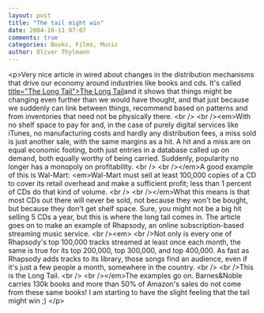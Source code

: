 ```yaml
---
layout: post
title: "The tail might win"
date: 2004-10-11 07:07
comments: true
categories: Books, Films, Music
author: Oliver Thylmann
---
```



&lt;p&gt;Very nice article in wired about changes in the distribution mechanisms that drive our economy around industries like books and cds. It's called [ title=&quot;The Long Tail&quot;&gt;The Long Tail](http://www.wired.com/wired/archive/12.10/tail.html)and it shows that things might be changing even further than we would have thought, and that just because we suddenly can link between things, recommend based on patterns and from inventories that need not be physically there. 
&lt;br /&gt;
&lt;br /&gt;&lt;em&gt;With no shelf space to pay for and, in the case of purely digital services like iTunes, no manufacturing costs and hardly any distribution fees, a miss sold is just another sale, with the same margins as a hit. A hit and a miss are on equal economic footing, both just entries in a database called up on demand, both equally worthy of being carried. Suddenly, popularity no longer has a monopoly on profitability.
&lt;br /&gt;
&lt;br /&gt;&lt;/em&gt;A good example of this is Wal-Mart: &lt;em&gt;Wal-Mart must sell at least 100,000 copies of a CD to cover its retail overhead and make a sufficient profit; less than 1 percent of CDs do that kind of volume.
&lt;br /&gt;
&lt;br /&gt;&lt;/em&gt;What this means is that most CDs out there will never be sold, not because they won't be bought, but because they don't get shelf space. Sure, you might not be a big hit selling 5 CDs a year, but this is where the long tail comes in. The article goes on to make an example of Rhapsody, an online subscription-based streaming music service.
&lt;br /&gt;&lt;em&gt;
&lt;br /&gt;Not only is every one of Rhapsody's top 100,000 tracks streamed at least once each month, the same is true for its top 200,000, top 300,000, and top 400,000. As fast as Rhapsody adds tracks to its library, those songs find an audience, even if it's just a few people a month, somewhere in the country.
&lt;br /&gt;
&lt;br /&gt;This is the Long Tail.
&lt;br /&gt;
&lt;br /&gt;&lt;/em&gt;The examples go on. Barnes&amp;Noble carries 130k books and more than 50% of Amazon's sales do not come from these same books! I am starting to have the slight feeling that the tail might win ;)
&lt;/p&gt;


